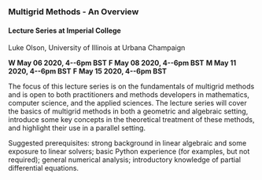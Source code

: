 ### Multigrid Methods - An Overview


#### Lecture Series at Imperial College
Luke Olson, University of Illinois at Urbana Champaign

**W May 06 2020, 4--6pm BST**
**F May 08 2020, 4--6pm BST**
**M May 11 2020, 4--6pm BST**
**F May 15 2020, 4--6pm BST**

The focus of this lecture series is on the fundamentals of multigrid methods
and is open to both practitioners and methods developers in mathematics, computer
science, and the applied sciences. The lecture series will cover the basics of
multigrid methods in both a geometric and algebraic setting, introduce some key
concepts in the theoretical treatment of these methods, and highlight their use
in a parallel setting.

Suggested prerequisites: strong background in linear algebraic and some
exposure to linear solvers; basic Python experience (for examples, but not
required); general numerical analysis; introductory knowledge of partial
differential equations.
